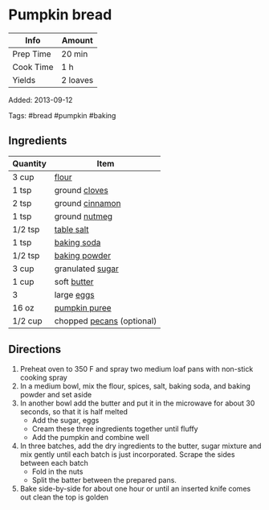 # Pumpkin bread

| Info      | Amount   |
| --------- | -------- |
| Prep Time | 20 min   |
| Cook Time | 1 h      |
| Yields    | 2 loaves |

Added: 2013-09-12

Tags: #bread #pumpkin #baking

## Ingredients

| Quantity | Item                                                  |
| -------- | ----------------------------------------------------- |
| 3 cup    | [flour](../_ingredients/flour.md)                     |
| 1 tsp    | ground [cloves](../_ingredients/cloves.md)            |
| 2 tsp    | ground [cinnamon](../_ingredients/cinnamon.md)        |
| 1 tsp    | ground [nutmeg](../_ingredients/nutmeg.md)            |
| 1/2 tsp  | [table salt](../_ingredients/table-salt.md)           |
| 1 tsp    | [baking soda](../_ingredients/baking-soda.md)         |
| 1/2 tsp  | [baking powder](../_ingredients/baking-powder.md)     |
| 3 cup    | granulated [sugar](../_ingredients/sugar.md)          |
| 1 cup    | soft [butter](../_ingredients/butter.md)              |
| 3        | large [eggs](../_ingredients/egg.md)                  |
| 16 oz    | [pumpkin puree](../_ingredients/pumpkin-puree.md)     |
| 1/2 cup  | chopped [pecans](../_ingredients/pecan.md) (optional) |

## Directions

1. Preheat oven to 350 F and spray two medium loaf pans with non-stick cooking spray
2. In a medium bowl, mix the flour, spices, salt, baking soda, and baking powder and set aside
3. In another bowl add the butter and put it in the microwave for about 30 seconds, so that it is half melted
    * Add the sugar, eggs
    * Cream these three ingredients together until fluffy
    * Add the pumpkin and combine well
4. In three batches, add the dry ingredients to the butter, sugar mixture and mix gently until each batch is just incorporated. Scrape the sides between each batch
    * Fold in the nuts
    * Split the batter between the prepared pans.
5. Bake side-by-side for about one hour or until an inserted knife comes out clean the top is golden
